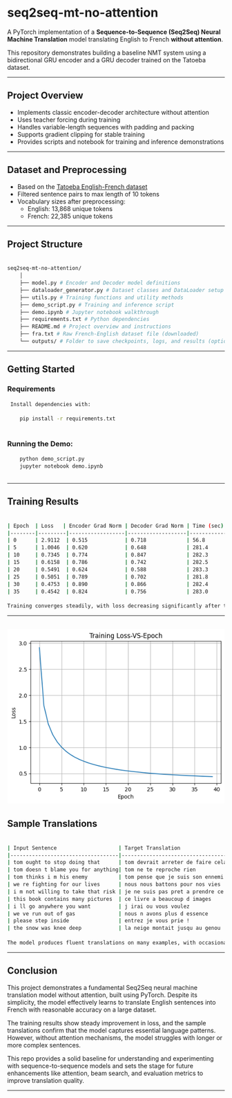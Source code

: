 # seq2seq-mt-no-attention

A PyTorch implementation of a **Sequence-to-Sequence (Seq2Seq) Neural Machine Translation** model translating
English to French **without attention**.

This repository demonstrates building a baseline NMT system using a bidirectional GRU encoder and a GRU decoder
trained on the Tatoeba dataset.

---

## Project Overview

- Implements classic encoder-decoder architecture without attention  
- Uses teacher forcing during training  
- Handles variable-length sequences with padding and packing  
- Supports gradient clipping for stable training  
- Provides scripts and notebook for training and inference demonstrations  

---


## Dataset and Preprocessing

- Based on the [Tatoeba English-French dataset](https://www.manythings.org/anki/)  
- Filtered sentence pairs to max length of 10 tokens  
- Vocabulary sizes after preprocessing:  
  - English: 13,868 unique tokens  
  - French: 22,385 unique tokens  

---

##  Project Structure

```bash

seq2seq-mt-no-attention/
    │
    ├── model.py # Encoder and Decoder model definitions
    ├── dataloader_generator.py # Dataset classes and DataLoader setup
    ├── utils.py # Training functions and utility methods
    ├── demo_script.py # Training and inference script
    ├── demo.ipynb # Jupyter notebook walkthrough
    ├── requirements.txt # Python dependencies
    ├── README.md # Project overview and instructions
    ├── fra.txt # Raw French-English dataset file (downloaded)
    └── outputs/ # Folder to save checkpoints, logs, and results (optional)
```
---

## Getting Started

### Requirements

```bash
 Install dependencies with:

    pip install -r requirements.txt
    
```
 ### Running the Demo:
 ```bash
     python demo_script.py
     jupyter notebook demo.ipynb
     
```
---


## Training Results

```bash

| Epoch  | Loss   | Encoder Grad Norm | Decoder Grad Norm | Time (sec) |
|--------|---------|------------------|-------------------|------------|
| 0      | 2.9112  | 0.515            | 0.718             | 56.8       |
| 5      | 1.0046  | 0.620            | 0.648             | 281.4      |
| 10     | 0.7345  | 0.774            | 0.847             | 282.3      |
| 15     | 0.6158  | 0.786            | 0.742             | 282.5      |
| 20     | 0.5491  | 0.624            | 0.588             | 283.3      |
| 25     | 0.5051  | 0.789            | 0.702             | 281.8      |
| 30     | 0.4753  | 0.890            | 0.866             | 282.4      |
| 35     | 0.4542  | 0.824            | 0.756             | 283.0      |

Training converges steadily, with loss decreasing significantly after the first 10 epochs.
```
---
![Training results](train_loss.png)
---

## Sample Translations

```bash

| Input Sentence                    | Target Translation                      | Model Prediction                        |
|-----------------------------------|-----------------------------------------|-----------------------------------------|
| tom ought to stop doing that      | tom devrait arreter de faire cela       | tom devrait arreter de faire ca         |
| tom doesn t blame you for anything| tom ne te reproche rien                 | tom ne te reproche rien                 |
| tom thinks i m his enemy          | tom pense que je suis son ennemi        | tom pense que j ai l ennemi             |
| we re fighting for our lives      | nous nous battons pour nos vies         | nous nous battons pour nos vies         |
| i m not willing to take that risk | je ne suis pas pret a prendre ce risque | je ne suis pas pret a prendre ce risque |
| this book contains many pictures  | ce livre a beaucoup d images            | ce livre contient de nombreuses images  |
| i ll go anywhere you want         | j irai ou vous voulez                   | j irai ou tu veux                       |
| we ve run out of gas              | nous n avons plus d essence             | nous n avons plus d essence             |
| please step inside                | entrez je vous prie !                   | entrez je te prie !                     |
| the snow was knee deep            | la neige montait jusqu au genou         | la neige montait jusqu au genou         |

The model produces fluent translations on many examples, with occasional minor word choice differences.
```
---

## Conclusion

This project demonstrates a fundamental Seq2Seq neural machine translation model without attention, built using PyTorch.
Despite its simplicity, the model effectively learns to translate English sentences into French with reasonable accuracy
on a large dataset.

The training results show steady improvement in loss, and the sample translations confirm that the model captures essential
language patterns. However, without attention mechanisms, the model struggles with longer or more complex sentences.

This repo provides a solid baseline for understanding and experimenting with sequence-to-sequence models and sets the stage
for future enhancements like attention, beam search, and evaluation metrics to improve translation quality.

---
